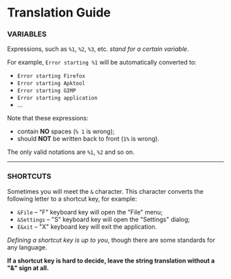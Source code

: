 # Translation Guide

### VARIABLES

Expressions, such as `%1`, `%2`, `%3`, etc. *stand for a certain variable*.

For example, `Error starting %1` will be automatically converted to:
- `Error starting Firefox`
- `Error starting Apktool`
- `Error starting GIMP`
- `Error starting application`
- ...

Note that these expressions:
- contain **NO** spaces (`% 1` is wrong);
- should **NOT** be written back to front (`1%` is wrong).

The only valid notations are `%1`, `%2` and so on.

--------------------

### SHORTCUTS

Sometimes you will meet the `&` character.
This character converts the following letter to a shortcut key, for example:

- `&File`     – "F" keyboard key will open the "File" menu;
- `&Settings` – "S" keyboard key will open the "Settings" dialog;
- `E&xit`     – "X" keyboard key will exit the application.

*Defining a shortcut key is up to you*, though there are some standards for any language.

**If a shortcut key is hard to decide, leave the string translation without a "&" sign at all.**
